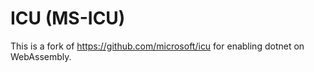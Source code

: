# ICU (MS-ICU)

This is a fork of https://github.com/microsoft/icu for enabling dotnet on WebAssembly.
